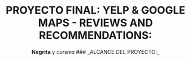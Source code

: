 <h1 align="center">PROYECTO FINAL: YELP & GOOGLE MAPS - REVIEWS AND RECOMMENDATIONS:</h1>
<p align="center">
  <b>Negrita</b> y <i>cursiva</i>
### _ALCANCE DEL PROYECTO:_
</p>
